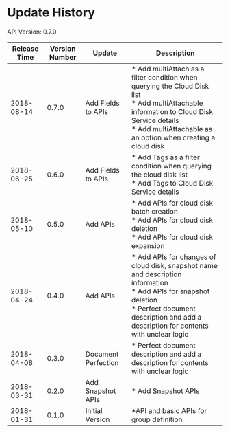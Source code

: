 # Update History #
API Version: 0.7.0

|Release Time|Version Number|Update|Description|
|---|---|---|---|
|2018-08-14|0.7.0|Add Fields to APIs|* Add multiAttach as a filter condition when querying the Cloud Disk list<br>* Add multiAttachable information to Cloud Disk Service details<br>* Add multiAttachable as an option when creating a cloud disk|
|2018-06-25|0.6.0|Add Fields to APIs|* Add Tags as a filter condition when querying the cloud disk list<br>* Add Tags to Cloud Disk Service details|
|2018-05-10|0.5.0|Add APIs|* Add APIs for cloud disk batch creation<br>* Add APIs for cloud disk deletion<br>* Add APIs for cloud disk expansion|
|2018-04-24|0.4.0|Add APIs|* Add APIs for changes of cloud disk, snapshot name and description information<br>* Add APIs for snapshot deletion<br>* Perfect document description and add a description for contents with unclear logic|
|2018-04-08|0.3.0|Document Perfection| * Perfect document description and add a description for contents with unclear logic|
|2018-03-31|0.2.0|Add Snapshot APIs|* Add Snapshot APIs|
|2018-01-31|0.1.0|Initial Version|*API and basic APIs for group definition|
